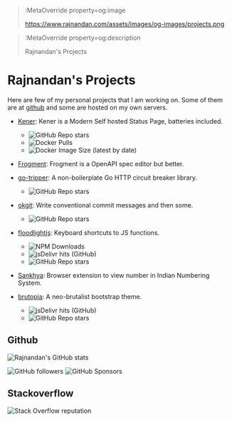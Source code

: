 > :MetaOverride property=og:image
>
> https://www.rajnandan.com/assets/images/og-images/projects.png

> :MetaOverride property=og:description
>
> Rajnandan's Projects


# Rajnandan's Projects

Here are few of my personal projects that I am working on. Some of them are at [github](https://github.com/rajnandan1) and some are hosted on my own servers.

- [Kener](https://kener.ing): Kener is a Modern Self hosted Status Page, batteries included. 
	- ![GitHub Repo stars](https://img.shields.io/github/stars/rajnandan1/kener?style=flat-square)
	- ![Docker Pulls](https://img.shields.io/docker/pulls/rajnandan1/kener?style=flat-square)
	- ![Docker Image Size (latest by date)](https://img.shields.io/docker/image-size/rajnandan1/kener?sort=date&style=flat-square)

- [Frogment](https://www.frogment.com): Frogment is a OpenAPI spec editor but better.

- [go-tripper](https://github.com/rajnandan1/go-tripper): A non-boilerplate Go HTTP circuit breaker library.
	- ![GitHub Repo stars](https://img.shields.io/github/stars/rajnandan1/go-tripper?style=flat-square)

- [okgit](https://github.com/rajnandan1/okgit): Write conventional commit messages and then some.
	- ![GitHub Repo stars](https://img.shields.io/github/stars/rajnandan1/okgit?style=flat-square)

- [floodlightjs](https://github.com/rajnandan1/floodlightjs): Keyboard shortcuts to JS functions. 
	- ![NPM Downloads](https://img.shields.io/npm/dm/floodlightjs?label=NPM%20Downloads&color=blue&style=flat-square) 
	- ![jsDelivr hits (GitHub)](https://data.jsdelivr.com/v1/stats/packages/gh/rajnandan1/floodlightjs/badge?type=hits&period=year)  
	- ![GitHub Repo stars](https://img.shields.io/github/stars/rajnandan1/floodlightjs?style=flat-square)

- [Sankhya](https://github.com/rajnandan1/Sankhya): Browser extension to view number in Indian Numbering System.
- [brutopia](https://github.com/rajnandan1/brutopia): A neo-brutalist bootstrap theme.
	- ![jsDelivr hits (GitHub)](https://data.jsdelivr.com/v1/stats/packages/gh/rajnandan1/brutopia/badge?type=hits&period=year)  
	- ![GitHub Repo stars](https://img.shields.io/github/stars/rajnandan1/brutopia?style=flat-square)




## Github 

![Rajnandan's GitHub stats](https://github-readme-stats.vercel.app/api?username=rajnandan1&theme=midnight-purple&show_icons=true)

![GitHub followers](https://img.shields.io/github/followers/rajnandan1)
![GitHub Sponsors](https://img.shields.io/github/sponsors/rajnandan1)



## Stackoverflow

![Stack Overflow reputation](https://img.shields.io/stackexchange/stackoverflow/r/3090583?style=for-the-badge&logo=stackoverflow&logoColor=orange&label=stackoverflow&color=pink)